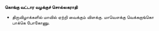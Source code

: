 **கொங்கு வட்டார வழக்குச் சொல்லகராதி**
- திருவிழாக்களில் மாவில் ஏற்றி வைக்கும் விளக்கு. மாவௌக்கு வெக்கறாங்கொ பாக்கெ போகோணு.

